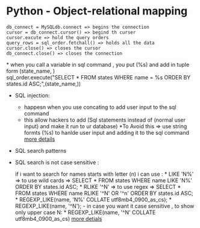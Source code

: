 <h1> Python - Object-relational mapping </h1>

	db_connect = MySQLdb.connect => begins the connection
	cursor = db_connect.cursor() => begind th curser
	cursor.excute => hold the query orders
	query_rows = sql_order.fetchall() => holds all the data 
	cursor.close() => closes the cursor
	db_connect.close() => closes the connection
<h>
* when you call a variable in sql command , you put (%s) and add in tuple form (state_name, ) <br>
	sql_order.execute("SELECT * FROM states WHERE name = %s ORDER BY states.id ASC;",(state_name,))

* SQL injection:
	- happesn when you use concating to add user input to the sql command
	- this  allow hackers to add (Sql statements instead of (normal user input) and make it run to ur database)
	*To Avoid this => use string formts (%s) to hanlde user input and adding it to the sql command
	[more details](https://www.w3schools.com/sql/sql_injection.asp)
* SQL search patterns
* SQL search is not case sensitive :

	if i want to search for names starts with letter (n)
	i can use :
		* LIKE 'N%' => to  use wild cards => SELECT * FROM states WHERE name LIKE 'N%' ORDER BY states.id ASC;
		* RLIKE '^N' => to use regex => SELECT * FROM states WHERE name RLIKE '^N' OR '^n' ORDER BY states.id ASC;
		* REGEXP_LIKE(name, 'N%' COLLATE utf8mb4_0900_as_cs);
		* REGEXP_LIKE(name, '^N');
		- in case you want it case sensitive , to show only upper case N:
				* REGEXP_LIKE(name, '^N' COLLATE utf8mb4_0900_as_cs)
		[more detials](https://dev.mysql.com/doc/mysql-tutorial-excerpt/8.3/en/pattern-matching.html)
		
		
	
